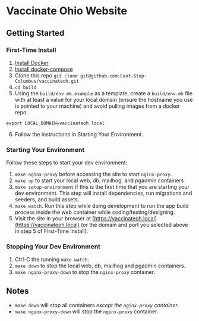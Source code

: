 # Vaccinate Ohio Website

## Getting Started

### First-Time Install

1. [Install Docker](https://docs.docker.com/get-docker/)
1. [Install docker-compose](https://docs.docker.com/compose/install/)
1. Clone this repo `git clone git@github.com:Cant-Stop-Columbus/vaccinateoh.git`
1. `cd build`
1. Using the `build/env.mk.example` as a template, create a `build/env.mk` file with at least a value for your local domain (ensure the hostname you use is pointed to your machine) and avoid pulling images from a docker repo:
```
export LOCAL_DOMAIN=vaccinateoh.local
```
6. Follow the instructions in Starting Your Environment.

### Starting Your Environment

Follow these steps to start your dev environment:
1. `make nginx-proxy` before accessing the site to start `nginx-proxy`.
1. `make up` to start your local web, db, mailhog, and pgadmin containers
1. `make setup-environment` if this is the first time that you are starting your dev environment. This step will install dependencies, run migrations and seeders, and build assets.
1. `make watch`. Run this step while doing development to run the app build process inside the web container while coding/testing/designing.
1. Visit the site in your browser at [https://vaccinateoh.local](https://vaccinateoh.local) (or the domain and port you selected above in step 5 of First-Time Install).

### Stopping Your Dev Environment
1. Ctrl-C the running `make watch`.
1. `make down` to stop the local web, db, mailhog and pgadmin containers.
1. `make nginx-proxy-down` to stop the `nginx-proxy` container.

## Notes

- `make down` will stop all containers _except the `nginx-proxy` container_.
- `make nginx-proxy-down` will stop the `nginx-proxy` container.
